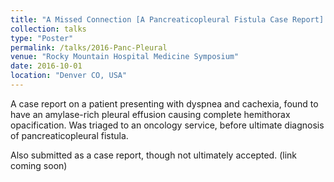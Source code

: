 ```yaml
---
title: "A Missed Connection [A Pancreaticopleural Fistula Case Report]. Locke B, Scott S, Zehnder N, McFarland C."
collection: talks
type: "Poster"
permalink: /talks/2016-Panc-Pleural
venue: "Rocky Mountain Hospital Medicine Symposium"
date: 2016-10-01
location: "Denver CO, USA"
---
```


A case report on a patient presenting with dyspnea and cachexia, found to have an amylase-rich pleural effusion causing complete hemithorax opacification. Was triaged to an oncology service, before ultimate diagnosis of pancreaticopleural fistula.

Also submitted as a case report, though not ultimately accepted.
(link coming soon)
